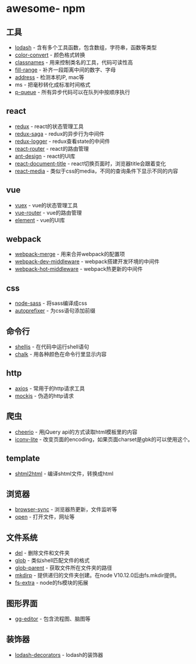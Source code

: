 # awesome- npm

## 工具

* [lodash](https://github.com/lodash/lodash) - 含有多个工具函数，包含数组，字符串，函数等类型
* [color-convert](https://github.com/Qix-/color-convert) - 颜色格式转换
* [classnames](https://github.com/JedWatson/classnames) - 用来控制类名的工具，代码可读性高
* [fill-range](https://github.com/jonschlinkert/fill-range) - 补齐一段距离中间的数字、字母
* [address](https://github.com/node-modules/address) - 检测本机IP, mac等
* ms - 把毫秒转化成标准时间格式
* [p-queue](https://github.com/sindresorhus/p-queue) - 所有异步代码可以在队列中按顺序执行


## react

* [redux](https://github.com/reduxjs/redux) - react的状态管理工具
* [redux-saga](https://github.com/redux-saga/redux-saga) - redux的异步行为中间件
* [redux-logger](https://github.com/LogRocket/redux-logger) - redux查看state的中间件
* [react-router](https://github.com/ReactTraining/react-router) - react的路由管理
* [ant-design](https://github.com/ant-design/ant-design) - react的UI库
* [react-document-title](https://github.com/gaearon/react-document-title) - react切换页面时，浏览器title会跟着变化
* [react-media](https://github.com/ReactTraining/react-media) - 类似于css的media，不同的查询条件下显示不同的内容

## vue

* [vuex](https://github.com/vuejs/vuex) - vue的状态管理工具
* [vue-router](https://github.com/vuejs/vue-router) - vue的路由管理
* [element](https://github.com/ElemeFE/element) - vue的UI库



## webpack

* [webpack-merge](https://github.com/survivejs/webpack-merge) - 用来合并webpack的配置项
* [webpack-dev-middleware](https://github.com/webpack/webpack-dev-middleware) - webpack搭建开发环境的中间件
* [webpack-hot-middleware](https://github.com/webpack-contrib/webpack-hot-middleware) - webpack热更新的中间件



## css

* [node-sass](https://github.com/sass/node-sass) - 将sass编译成css
* [autoprefixer](https://github.com/postcss/autoprefixer) - 为css语句添加前缀



## 命令行

* [shelljs](https://github.com/shelljs/shelljs) - 在代码中运行shell语句
* [chalk](https://github.com/chalk/chalk) - 用各种颜色在命令行里显示内容



## http

* [axios](https://github.com/axios/axios) - 常用于的http请求工具
* [mockjs](https://github.com/nuysoft/Mock) - 伪造的http请求



## 爬虫

* [cheerio](https://github.com/cheeriojs/cheerio) - 用jQuery api的方式读取html模板里的内容
* [iconv-lite](https://github.com/ashtuchkin/iconv-lite) - 改变页面的encoding，如果页面charset是gbk的可以使用这个。



## template

* [shtml2html](https://github.com/librajt/shtml2html) - 编译shtml文件，转换成html



## 浏览器

* [browser-sync](https://github.com/BrowserSync/browser-sync) - 浏览器热更新，文件监听等
* [open](https://github.com/sindresorhus/open) - 打开文件，网址等



## 文件系统

* [del](https://github.com/sindresorhus/del) - 删除文件和文件夹
* [glob](https://github.com/isaacs/node-glob) - 类似shell匹配文件的格式
* [glob-parent](https://github.com/es128/glob-parent) - 获取文件所在文件夹的路径
* [mkdirp](https://github.com/substack/node-mkdirp) - 提供递归的文件夹创建。在node V10.12.0后由fs.mkdir提供。
* [fs-extra](https://github.com/jprichardson/node-fs-extra) - node的fs模块的拓展



## 图形界面

* [gg-editor](https://github.com/gaoli/GGEditor) - 包含流程图、脑图等



## 装饰器

* [lodash-decorators](https://github.com/steelsojka/lodash-decorators) - lodash的装饰器